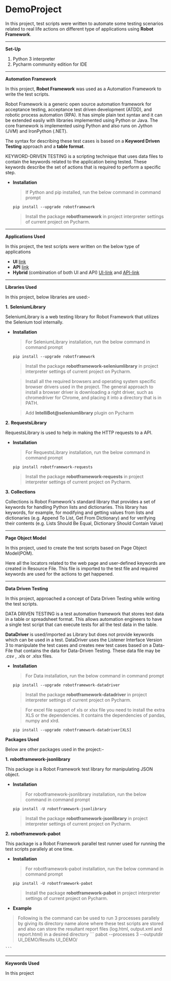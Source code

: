 # DemoProject

In this project, test scripts were written to automate some testing scenarios related to real life actions on different type of applications using __Robot Framework__.

---

__Set-Up__

1. Python 3 interpreter
2. Pycharm community edition for IDE

---

__Automation Framework__

In this project, __Robot Framework__ was used as a Automation Framework to write the test scripts.

Robot Framework is a generic open source automation framework for acceptance testing, acceptance test driven development (ATDD), and robotic process automation (RPA). It has simple plain text syntax and it can be extended easily with libraries implemented using Python or Java. The core framework is implemented using Python and also runs on Jython (JVM) and IronPython (.NET).

The syntax for describing these test cases is based on a __Keyword Driven Testing__ approach and a __table format__.

KEYWORD-DRIVEN TESTING is a scripting technique that uses data files to contain the keywords related to the application being tested. These keywords describe the set of actions that is required to perform a specific step.

- __Installation__

  > If Python and pip installed, run the below command in command prompt
    ```
    pip install --upgrade robotframework
   
    ```
   
  > Install the package __robotframework__ in project interpreter settings of current project on Pycharm.

---

__Applications Used__

In this project, the test scripts were written on the below type of applications

  - __UI__ [link](https://demo.nopcommerce.com/)
  - __API__ [link](https://robotmetrics.netlify.com/)
  - __Hybrid__ (combination of both UI and API) [UI-link](https://github.com/) and [API-link](https://api.github.com/)

---

__Libraries Used__

In this project, below libraries are used:-

__1.__ __SeleniumLibrary__

SeleniumLibrary is a web testing library for Robot Framework that utilizes the Selenium tool internally.

- __Installation__

  > For SeleniumLibrary installation, run the below command in command prompt
    ```
    pip install --upgrade robotframework
   
    ```
  
  > Install the package __robotframework-seleniumlibrary__ in project interpreter settings of current project on Pycharm.
 
  > Install all the required browsers and operating system specific browser drivers used in the project. The general approach to install a browser driver is downloading a right     driver, such as chromedriver for Chrome, and placing it into a directory that is in PATH.
  
  > Add __IntelliBot@seleniumlibrary__ plugin on Pycharm
  
__2.__ __RequestsLibrary__
   
RequestsLibrary is used to help in making the HTTP requests to a API.

- __Installation__

  > For RequestsLibrary installation, run the below command in command prompt
    ```
    pip install robotframework-requests
   
    ```
  
  > Install the package __robotframework-requests__ in project interpreter settings of current project on Pycharm.

 __3.__ __Collections__
   
Collections is Robot Framework's standard library that provides a set of keywords for handling Python lists and dictionaries. This library has keywords, for example, for modifying and getting values from lists and dictionaries (e.g. Append To List, Get From Dictionary) and for verifying their contents (e.g. Lists Should Be Equal, Dictionary Should Contain Value)

---

__Page Object Model__

In this project, used to create the test scripts based on Page Object Model(POM).

Here all the locators related to the web page and user-defined keywords are created in Resource File. This file is imported to the test file and required keywords are used for the actions to get happened.

---

__Data Driven Testing__

In this project, approached a concept of Data Driven Testing while writing the test scripts.

DATA DRIVEN TESTING is a test automation framework that stores test data in a table or spreadsheet format. This allows automation engineers to have a single test script that can execute tests for all the test data in the table.

__DataDriver__ is used/imported as Library but does not provide keywords which can be used in a test. DataDriver uses the Listener Interface Version 3 to manipulate the test cases and creates new test cases based on a Data-File that contains the data for Data-Driven Testing. These data file may be .csv , .xls or .xlsx files.

- __Installation__

  > For Data installation, run the below command in command prompt
    ```
    pip install --upgrade robotframework-datadriver
   
    ```
  
  > Install the package __robotframework-datadriver__ in project interpreter settings of current project on Pycharm.
  
  > For excel file support of xls or xlsx file you need to install the extra XLS or the dependencies. It contains the dependencies of pandas, numpy and xlrd.
    ```
    pip install --upgrade robotframework-datadriver[XLS]
   
    ```

__Packages Used__

Below are other packages used in the project:-

__1.__ __robotframework-jsonlibrary__
   
This package is a Robot Framework test library for manipulating JSON object.

- __Installation__

  > For robotframework-jsonlibrary installation, run the below command in command prompt
    ```
    pip install -U robotframework-jsonlibrary
   
    ```
  
  > Install the package __robotframework-jsonlibrary__ in project interpreter settings of current project on Pycharm.
  
  
 __2.__ __robotframework-pabot__
   
This package is a Robot Framework parallel test runner used for running the test scripts parallely at one time.

- __Installation__

  > For robotframework-pabot installation, run the below command in command prompt
    ```
    pip install -U robotframework-pabot
   
    ```
  
  > Install the package __robotframework-pabot__ in project interpreter settings of current project on Pycharm.
  
 - __Example__
 
  > Following is the command can be used to run 3 processes parallely by giving its directory name alone where these test scripts are stored and also can store the resultant         report files (log.html, output.xml and report.html) in a desired directory
    ```
    pabot --processes 3 --outputdir UI_DEMO/Results UI_DEMO/
   
    ```    

---

__Keywords Used__

In this project

    
 
      




   
  




   
   
   
   
   
 

  




  


   
   
    
